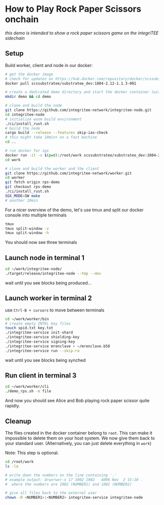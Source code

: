 
# How to Play Rock Paper Scissors onchain

*this demo is intended to show a rock paper scissors game on the integriTEE sidechain*

## Setup

Build worker, client and node in our docker:

```bash
# get the docker image
# check for updates on https://hub.docker.com/repository/docker/scssubstratee/substratee_dev
docker pull scssubstratee/substratee_dev:1804-2.12-1.1.3-001

# create a dedicated demo directory and start the docker container (with sgx support)
mkdir demo && cd demo

# clone and build the node
git clone https://github.com/integritee-network/integritee-node.git
cd integritee-node
# initialize wasm build environment
./ci/install_rust.sh 
# build the node
cargo build --release --features skip-ias-check
# this might take 10min+ on a fast machine
cd ..

# run docker for sgx
docker run -it -v $(pwd):/root/work scssubstratee/substratee_dev:1804-2.12-1.1.3-001 /bin/bash
cd work

# clone and build the worker and the client
git clone https://github.com/integritee-network/worker.git
cd worker
git fetch origin rps-demo
git checkout rps-demo
./ci/install_rust.sh
SGX_MODE=SW make
# another 10min
```

For a nicer overview of the demo, let's use tmux and split our docker console into multiple terminals

```bash
tmux
tmux split-window -v
tmux split-window -h
```

You should now see three terminals

## Launch node in terminal 1

```bash
cd ~/work/integritee-node/
./target/release/integritee-node --tmp --dev
```

wait until you see blocks being produced...

## Launch worker in terminal 2

use `Ctrl-B + cursors` to move between terminals

```bash
cd ~/work/worker/bin
# create empty INTEL key files
touch spid.txt key.txt
./integritee-service init-shard
./integritee-service shielding-key
./integritee-service signing-key
./integritee-service mrenclave > ~/mrenclave.b58
./integritee-service run --skip-ra
```
wait until you see blocks being synched

## Run client in terminal 3

```bash
cd ~/work/worker/cli
./demo_rps.sh -m file
```

And now you should see Alice and Bob playing rock paper scissor quite rapidly.
## Cleanup
The files created in the docker container belong to `root`. This can make it impossible to delete them on your host system. We now give them back to your standard user. (Alternatively, you can just delete everything in `work`)

Note: This step is optional.

```bash
cd /root/work
ls -la

# write down the numbers on the line containing '.'
# example output: drwxrwxr-x 17 1002 1002   4096 Nov  2 15:10 .
#  where the numbers are 1002 (NUMBER1) and 1002 (NUMBER2)

# give all files back to the external user
chown -R <NUMBER1>:<NUMBER2> integritee-service integritee-node
```
